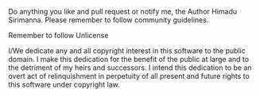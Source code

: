 Do anything you like and pull request or notify me, the Author Himadu Sirimanna. Please remember to follow community guidelines.

Remember to follow Unlicense

I/We dedicate any and all copyright interest in this software to the
public domain. I make this dedication for the benefit of the public at
large and to the detriment of my heirs and successors. I intend this
dedication to be an overt act of relinquishment in perpetuity of all
present and future rights to this software under copyright law.
